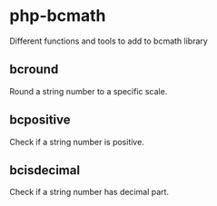 # php-bcmath
Different functions and tools to add to bcmath library

## bcround
Round a string number to a specific scale.
## bcpositive
Check if a string number is positive.
## bcisdecimal
Check if a string number has decimal part.
